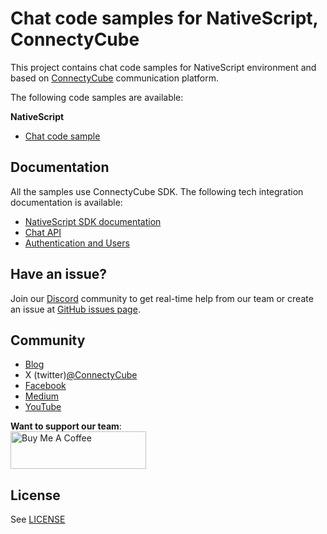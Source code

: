 # Chat code samples for NativeScript, ConnectyCube

This project contains chat code samples for NativeScript environment and based on [ConnectyCube](https://connectycube.com/) communication platform.

The following code samples are available:

**NativeScript**

- [Chat code sample](https://github.com/ConnectyCube/connectycube-nativescript-samples/tree/master/sample-chat-nativescript-core)

## Documentation

All the samples use ConnectyCube SDK. The following tech integration documentation is available:

- [NativeScript SDK documentation](https://developers.connectycube.com/nativescript)
- [Chat API](https://developers.connectycube.com/nativescript/messaging)
- [Authentication and Users](https://developers.connectycube.com/nativescript/authentication-and-users)

## Have an issue?

Join our [Discord](https://discord.com/invite/zqbBWNCCFJ) community to get real-time help from our team or create an issue at [GitHub issues page](https://github.com/ConnectyCube/connectycube-nativescript-samples/issues).

## Community

- [Blog](https://connectycube.com/blog)
- X (twitter)[@ConnectyCube](https://x.com/ConnectyCube)
- [Facebook](https://www.facebook.com/ConnectyCube)
- [Medium](https://medium.com/@connectycube)
- [YouTube](https://www.youtube.com/@ConnectyCube)

**Want to support our team**:<br>
<a href="https://www.buymeacoffee.com/connectycube" target="_blank"><img src="https://cdn.buymeacoffee.com/buttons/v2/default-blue.png" alt="Buy Me A Coffee" style="height: 60px !important;width: 217px !important;" ></a>

## License

See [LICENSE](LICENSE)
